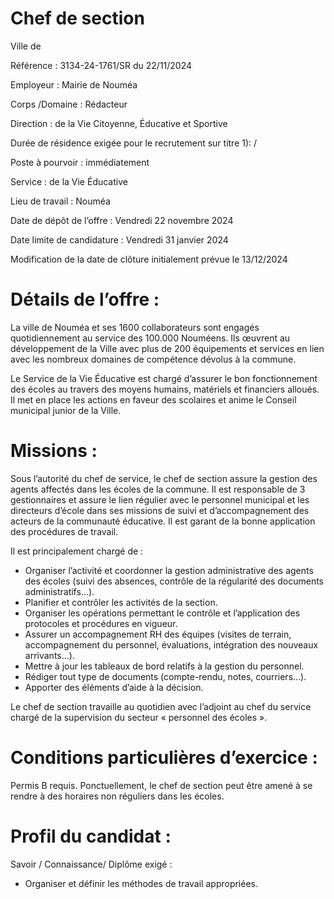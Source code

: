 # Chef de section

Ville de

Référence : 3134-24-1761/SR du 22/11/2024

Employeur : Mairie de Nouméa

Corps /Domaine : Rédacteur

Direction : de la Vie Citoyenne, Éducative et Sportive

Durée de résidence exigée pour le recrutement sur titre 1): /

Poste à pourvoir : immédiatement

Service : de la Vie Éducative

Lieu de travail : Nouméa

Date de dépôt de l’offre : Vendredi 22 novembre 2024

Date limite de candidature : Vendredi 31 janvier 2024

Modification de la date de clôture initialement prévue le 13/12/2024

# Détails de l’offre :

La ville de Nouméa et ses 1600 collaborateurs sont engagés quotidiennement au service des 100.000 Nouméens. Ils œuvrent au développement de la Ville avec plus de 200 équipements et services en lien avec les nombreux domaines de compétence dévolus à la commune.

Le Service de la Vie Éducative est chargé d’assurer le bon fonctionnement des écoles au travers des moyens humains, matériels et financiers alloués. Il met en place les actions en faveur des scolaires et anime le Conseil municipal junior de la Ville.

# Missions :

Sous l’autorité du chef de service, le chef de section assure la gestion des agents affectés dans les écoles de la commune. Il est responsable de 3 gestionnaires et assure le lien régulier avec le personnel municipal et les directeurs d’école dans ses missions de suivi et d’accompagnement des acteurs de la communauté éducative. Il est garant de la bonne application des procédures de travail.

Il est principalement chargé de :

- Organiser l’activité et coordonner la gestion administrative des agents des écoles (suivi des absences, contrôle de la régularité des documents administratifs…).
- Planifier et contrôler les activités de la section.
- Organiser les opérations permettant le contrôle et l’application des protocoles et procédures en vigueur.
- Assurer un accompagnement RH des équipes (visites de terrain, accompagnement du personnel, évaluations, intégration des nouveaux arrivants…).
- Mettre à jour les tableaux de bord relatifs à la gestion du personnel.
- Rédiger tout type de documents (compte-rendu, notes, courriers…).
- Apporter des éléments d’aide à la décision.

Le chef de section travaille au quotidien avec l’adjoint au chef du service chargé de la supervision du secteur « personnel des écoles ».

# Conditions particulières d’exercice :

Permis B requis. Ponctuellement, le chef de section peut être amené à se rendre à des horaires non réguliers dans les écoles.

# Profil du candidat :

Savoir / Connaissance/ Diplôme exigé :

- Organiser et définir les méthodes de travail appropriées.